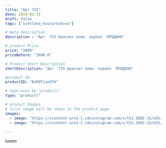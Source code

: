 ```yaml
---
title: "Арт 725"
date: 2019-03-21
draft: false
tags: ["svetlana_kustarnikova"]

# meta description
description : "Арт  725 браслет кожа  коралл  ПРОДАНО"

# product Price
price: "3000"
priceBefore: "3600.0"

# Product Short Description
shortDescription: "Арт  725 браслет кожа  коралл  ПРОДАНО"

#product ID
productID: "BvR9Tjan6TH"

# type must be "products"
type: "products"

# product Images
# first image will be shown in the product page
images:
  - image: "https://scontent-arn2-1.cdninstagram.com/v/t51.2885-15/e35/53759604_590565138079681_979309246327862338_n.jpg?se=8&tp=1&_nc_ht=scontent-arn2-1.cdninstagram.com&_nc_cat=101&_nc_ohc=89wOIDUCcwwAX8fSGz5&ccb=7-4&oh=9042ecd93b925b90bbb76ff49e5becab&oe=6083485E&ig_cache_key=MjAwNDY1MjkzMDE1OTgwMjA0Ng%3D%3D.2-ccb7-4"
  - image: "https://scontent-arn2-1.cdninstagram.com/v/t51.2885-15/e35/53117342_2315856855102767_6966181659974363408_n.jpg?se=8&tp=1&_nc_ht=scontent-arn2-1.cdninstagram.com&_nc_cat=111&_nc_ohc=hHYBzgdsEi4AX8Lt3yk&ccb=7-4&oh=a8b1e031eb7f55cea11e109c037008d3&oe=60841596&ig_cache_key=MjAwNDY1MjkzMDE0Mjk2MTY4OA%3D%3D.2-ccb7-4"

---
```

lorem
